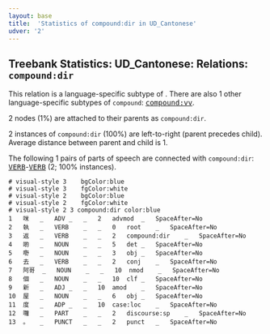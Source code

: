 ```yaml
---
layout: base
title:  'Statistics of compound:dir in UD_Cantonese'
udver: '2'
---
```


## Treebank Statistics: UD_Cantonese: Relations: `compound:dir`

This relation is a language-specific subtype of .
There are also 1 other language-specific subtypes of `compound`: <tt><a href="yue-dep-compound-vv.html">compound:vv</a></tt>.

2 nodes (1%) are attached to their parents as `compound:dir`.

2 instances of `compound:dir` (100%) are left-to-right (parent precedes child).
Average distance between parent and child is 1.

The following 1 pairs of parts of speech are connected with `compound:dir`: <tt><a href="yue-pos-VERB.html">VERB</a></tt>-<tt><a href="yue-pos-VERB.html">VERB</a></tt> (2; 100% instances).


~~~ conllu
# visual-style 3	bgColor:blue
# visual-style 3	fgColor:white
# visual-style 2	bgColor:blue
# visual-style 2	fgColor:white
# visual-style 2 3 compound:dir	color:blue
1	咪	_	ADV	_	_	2	advmod	_	SpaceAfter=No
2	執	_	VERB	_	_	0	root	_	SpaceAfter=No
3	返	_	VERB	_	_	2	compound:dir	_	SpaceAfter=No
4	啲	_	NOUN	_	_	5	det	_	SpaceAfter=No
5	嘢	_	NOUN	_	_	3	obj	_	SpaceAfter=No
6	去	_	VERB	_	_	2	conj	_	SpaceAfter=No
7	阿哥	_	NOUN	_	_	10	nmod	_	SpaceAfter=No
8	個	_	NOUN	_	_	10	clf	_	SpaceAfter=No
9	新	_	ADJ	_	_	10	amod	_	SpaceAfter=No
10	屋	_	NOUN	_	_	6	obj	_	SpaceAfter=No
11	度	_	ADP	_	_	10	case:loc	_	SpaceAfter=No
12	囖	_	PART	_	_	2	discourse:sp	_	SpaceAfter=No
13	。	_	PUNCT	_	_	2	punct	_	SpaceAfter=No

~~~


